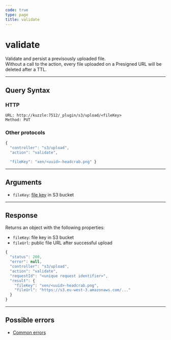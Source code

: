 ```yaml
---
code: true
type: page
title: validate
---
```


# validate

Validate and persist a previsously uploaded file.  
Without a call to the action, every file uploaded on a Presigned URL will be deleted after a TTL.

---

## Query Syntax

### HTTP

```http
URL: http://kuzzle:7512/_plugin/s3/upload/<fileKey>
Method: PUT
```

### Other protocols

```js
{
  "controller": "s3/upload",
  "action": "validate",

  "fileKey": "xen/<uuid>-headcrab.png" }
```

---

## Arguments

- `fileKey`: [file key](https://docs.aws.amazon.com/AmazonS3/latest/dev/UsingMetadata.html#object-keys) in S3 bucket

---

## Response

Returns an object with the following properties:
 - `fileKey`: file key in S3 bucket
 - `fileUrl`: public file URL after successful upload

```js
{
  "status": 200,
  "error": null,
  "controller": "s3/upload",
  "action": "validate",
  "requestId": "<unique request identifier>",
  "result": {
    "fileKey": "xen/<uuid>-headcrab.png", 
    "fileUrl": "https://s3.eu-west-3.amazonaws.com/..."
  }
}
```

---

## Possible errors

- [Common errors](/core/1/api/essentials/errors/#common-errors)
